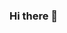 ### Hi there 👋

<!--
**yasmeenhabib/yasmeenhabib** is a ✨ _special_ ✨ repository because its `README.md` (this file) appears on your GitHub profile.
Freelance Developer 🚀

My Tech Playground 🚀
Welcome to my tech playground, where I unleash my creativity and explore an exciting mix of technologies! 🎉

🎨 Frontend Wizard 🎨

💻 Backend Ninja 💻

🌟 SAP Sorcerer 🌟
When I don my wizard hat, it's time for SAP ABAP magic! 
🔒 Cybersecurity Explorer 🔒
 I wield Metasploit like a fearless adventurer. I hunt vulnerabilities, defend systems, and learn from the intriguing world of hacking and defense.

- 🤔 I’m looking for help with ...📚 Algorithms and Machine Learning Maestro 📚
Unraveling the secrets of algorithms and data structures is my quest! I delve into the realms of DSA, and when the stars align, I traverse the fascinating paths of machine learning.

🎭 Embrace My Versatility 🎭
Yes, I confess my love for versatility! I embrace this conscious decision to play with multiple technologies, exploring a kaleidoscope of possibilities. Collaborate with me, and together, we'll create something extraordinary!
technology knows no bounds embark on exciting projects and discover new horizons! 🚀

GitHub stats, pins, top languages, and daily stats.  recommended reads / quotes / jokes

 Ask me about books, black holes and programming tricks
 📚 I am a Voracious Reader. I like to collect inspiring quotes and extracts from the books that I read.
 Engage her on any of these topics, and you'll be rewarded with an enriching conversation and plenty of laughs along the way! 🚀
 
* 📫 How to reach me: whatsapp (qrcode) linkedin gmail 
just to say hello!
* ❤️ I love ...
* ⚡ Fun fact: ...

🧰 I have been shaping the web, professionally, for 4 years.

💻 OS: Windows10
🗒️ Text Editor: Sublime Text
❓ Why do I use VIM? Here is the answer.

Keep coding, exploring, and making a difference! 🌟

-->
